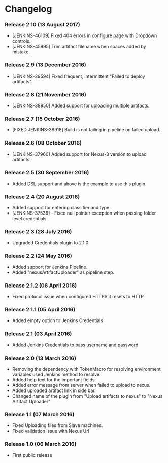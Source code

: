 # Changelog

### Release 2.10 (13 August 2017)

- \[JENKINS-46109\] Fixed 404 errors in configure page with Dropdown controls.
- \[JENKINS-45995\] Trim artifact filename when spaces added by mistake.

### Release 2.9 (13 December 2016)

- \[JENKINS-39594\] Fixed frequent, intermittent "Failed to deploy artifacts".

### Release 2.8 (21 November 2016)

- \[JENKINS-38950\] Added support for uploading multiple artifacts.

### Release 2.7 (15 October 2016)

- \[FIXED JENKINS-38918\] Build is not failing in pipeline on failed upload.

### Release 2.6 (08 October 2016)

- \[JENKINS-37960\] Added support for Nexus-3 version to upload artifacts.

### Release 2.5 (30 September 2016)

- Added DSL support and above is the example to use this plugin.

### Release 2.4 (20 August 2016)

- Added support for entering classifier and type.
- \[JENKINS-37536\] - Fixed null pointer exception when passing folder level credentials.

### Release 2.3 (28 July 2016)

- Upgraded Credentials plugin to 2.1.0.

### Release 2.2 (24 May 2016)

- Added support for Jenkins Pipeline.
- Added "nexusArtifactUploader" as pipeline step.

### Release 2.1.2 (06 April 2016)

- Fixed protocol issue when configured HTTPS it resets to HTTP

### Release 2.1.1 (05 April 2016)

- Added empty option to Jenkins Credentials

### Release 2.1 (03 April 2016)

- Added Jenkins Credentials to pass username and password

### Release 2.0 (13 March 2016)

- Removing the dependency with TokenMacro for resolving environment variables used Jenkins method to resolve.
- Added help text for the important fields.
- Added error message from server when failed to upload to nexus.
- Added uploaded artifact link in side bar.
- Changed name of the plugin from "Upload artifacts to nexus" to
"Nexus Artifact Uploader"

### Release 1.1 (07 March 2016)

- Fixed Uploading files from Slave machines.
- Fixed validation issue with Nexus Url

### Release 1.0 (06 March 2016)

- First public release
